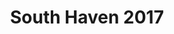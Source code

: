 ---
title: South Haven 2017
showTitle: true
image: /img/photos/michigan.jpg
materials:
description: Some description of the drawing
---